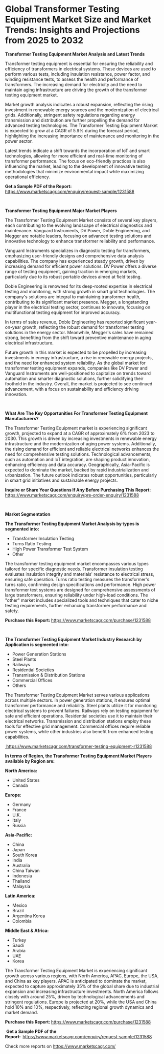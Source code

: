 <p><h1>Global Transformer Testing Equipment Market Size and Market Trends: Insights and Projections from 2025 to 2032</h1></p><p><strong>Transformer Testing Equipment Market Analysis and Latest Trends</strong></p>
<p><p>Transformer testing equipment is essential for ensuring the reliability and efficiency of transformers in electrical systems. These devices are used to perform various tests, including insulation resistance, power factor, and winding resistance tests, to assess the health and performance of transformers. The increasing demand for electricity and the need to maintain aging infrastructure are driving the growth of the transformer testing equipment market.</p><p>Market growth analysis indicates a robust expansion, reflecting the rising investment in renewable energy sources and the modernization of electrical grids. Additionally, stringent safety regulations regarding energy transmission and distribution are further propelling the demand for advanced testing technologies. The Transformer Testing Equipment Market is expected to grow at a CAGR of 5.9% during the forecast period, highlighting the increasing importance of maintenance and monitoring in the power sector.</p><p>Latest trends indicate a shift towards the incorporation of IoT and smart technologies, allowing for more efficient and real-time monitoring of transformer performance. The focus on eco-friendly practices is also influencing the market, leading to the development of innovative testing methodologies that minimize environmental impact while maximizing operational efficiency.</p></p>
<p><strong>Get a Sample PDF of the Report:&nbsp;</strong> <a href="https://www.marketscagr.com/enquiry/request-sample/1231588?utm_campaign=2998&utm_medium=2&utm_source=Github&utm_content=ia&utm_term=11042025&utm_id=transformer-testing-equipment">https://www.marketscagr.com/enquiry/request-sample/1231588</a></p>
<p>&nbsp;</p>
<p><strong>Transformer Testing Equipment Major Market Players</strong></p>
<p><p>The Transformer Testing Equipment Market consists of several key players, each contributing to the evolving landscape of electrical diagnostics and maintenance. Vanguard Instruments, DV Power, Doble Engineering, and Megger are notable leaders, focusing on advanced testing solutions and innovative technology to enhance transformer reliability and performance.</p><p>Vanguard Instruments specializes in diagnostic testing for transformers, emphasizing user-friendly designs and comprehensive data analysis capabilities. The company has experienced steady growth, driven by increasing demand for efficient power solutions. DV Power offers a diverse range of testing equipment, gaining traction in emerging markets, particularly due to its robust portable devices aimed at field testing.</p><p>Doble Engineering is renowned for its deep-rooted expertise in electrical testing and monitoring, with strong growth in smart grid technologies. The company's solutions are integral to maintaining transformer health, contributing to its significant market presence. Megger, a longstanding player in the electrical testing sector, continues to innovate, focusing on multifunctional testing equipment for improved accuracy.</p><p>In terms of sales revenue, Doble Engineering has reported significant year-on-year growth, reflecting the robust demand for transformer testing solutions in the energy sector. Meanwhile, Megger's sales have remained strong, benefiting from the shift toward preventive maintenance in aging electrical infrastructure.</p><p>Future growth in this market is expected to be propelled by increasing investments in energy infrastructure, a rise in renewable energy projects, and the need for enhanced system reliability. As the global market for transformer testing equipment expands, companies like DV Power and Vanguard Instruments are well-positioned to capitalize on trends toward automation and smarter diagnostic solutions, further solidifying their foothold in the industry. Overall, the market is projected to see continued advancement, with a focus on sustainability and efficiency driving innovation.</p></p>
<p>&nbsp;</p>
<p><strong>What Are The Key Opportunities For Transformer Testing Equipment Manufacturers?</strong></p>
<p><p>The Transformer Testing Equipment market is experiencing significant growth, projected to expand at a CAGR of approximately 6% from 2023 to 2030. This growth is driven by increasing investments in renewable energy infrastructure and the modernization of aging power systems. Additionally, the rising demand for efficient and reliable electrical networks enhances the need for comprehensive testing solutions. Technological advancements, such as automation and IoT integration, are shaping product innovation, enhancing efficiency and data accuracy. Geographically, Asia-Pacific is expected to dominate the market, backed by rapid industrialization and urbanization. The future outlook indicates robust opportunities, particularly in smart grid initiatives and sustainable energy projects.</p></p>
<p><strong>Inquire or Share Your Questions If Any Before Purchasing This Report:</strong> <a href="https://www.marketscagr.com/enquiry/pre-order-enquiry/1231588?utm_campaign=2998&utm_medium=2&utm_source=Github&utm_content=ia&utm_term=11042025&utm_id=transformer-testing-equipment">https://www.marketscagr.com/enquiry/pre-order-enquiry/1231588</a></p>
<p>&nbsp;</p>
<p><strong>Market Segmentation</strong></p>
<p><strong>The Transformer Testing Equipment Market Analysis by types is segmented into:</strong></p>
<p><ul><li>Transformer Insulation Testing</li><li>Turns Ratio Testing</li><li>High Power Transformer Test System</li><li>Other</li></ul></p>
<p><p>The transformer testing equipment market encompasses various types tailored for specific diagnostic needs. Transformer insulation testing evaluates insulation integrity and materials' resistance to electrical stress, ensuring safe operation. Turns ratio testing measures the transformer's turns ratio, confirming design specifications and performance. High power transformer test systems are designed for comprehensive assessments of large transformers, ensuring reliability under high-load conditions. The "other" market includes specialized tools and techniques that cater to niche testing requirements, further enhancing transformer performance and safety.</p></p>
<p><strong>Purchase this Report:&nbsp;</strong><a href="https://www.marketscagr.com/purchase/1231588?utm_campaign=2998&utm_medium=2&utm_source=Github&utm_content=ia&utm_term=11042025&utm_id=transformer-testing-equipment">https://www.marketscagr.com/purchase/1231588</a></p>
<p>&nbsp;</p>
<p><strong>The Transformer Testing Equipment Market Industry Research by Application is segmented into:</strong></p>
<p><ul><li>Power Generation Stations</li><li>Steel Plants</li><li>Railways</li><li>Residential Societies</li><li>Transmission & Distribution Stations</li><li>Commercial Offices</li><li>Others</li></ul></p>
<p><p>The Transformer Testing Equipment Market serves various applications across multiple sectors. In power generation stations, it ensures optimal transformer performance and reliability. Steel plants utilize it for monitoring electrical systems to prevent failures. Railways rely on testing equipment for safe and efficient operations. Residential societies use it to maintain their electrical networks. Transmission and distribution stations employ these tools for effective grid management. Commercial offices require reliable power systems, while other industries also benefit from enhanced testing capabilities.</p></p>
<p><a href="https://www.marketscagr.com/transformer-testing-equipment-r1231588?utm_campaign=2998&utm_medium=2&utm_source=Github&utm_content=ia&utm_term=11042025&utm_id=transformer-testing-equipment">&nbsp;https://www.marketscagr.com/transformer-testing-equipment-r1231588</a></p>
<p><strong>In terms of Region, the Transformer Testing Equipment Market Players available by Region are:</strong></p>
<p>
    <p> <strong> North America: </strong>
        <ul>
            <li>United States</li>
            <li>Canada</li>
        </ul>
        </p> 
    <p> <strong> Europe: </strong>
        <ul>
            <li>Germany</li>
            <li>France</li>
            <li>U.K.</li>
            <li>Italy</li>
            <li>Russia</li>
        </ul>
        </p> 
    <p> <strong> Asia-Pacific: </strong>
        <ul>
            <li>China</li>
            <li>Japan</li>
            <li>South Korea</li>
            <li>India</li>
            <li>Australia</li>
            <li>China Taiwan</li>
            <li>Indonesia</li>
            <li>Thailand</li>
            <li>Malaysia</li>
        </ul>
        </p> 
    <p> <strong> Latin America: </strong>
        <ul>
            <li>Mexico</li>
            <li>Brazil</li>
            <li>Argentina Korea</li>
            <li>Colombia</li>
        </ul>
        </p> 
    <p> <strong> Middle East & Africa: </strong>
        <ul>
            <li>Turkey</li>
            <li>Saudi</li>
            <li>Arabia</li>
            <li>UAE</li>
            <li>Korea</li>
        </ul>
    </p>
    </p>
<p><p>The Transformer Testing Equipment Market is experiencing significant growth across various regions, with North America, APAC, Europe, the USA, and China as key players. APAC is anticipated to dominate the market, expected to capture approximately 35% of the global share due to industrial expansion and increasing infrastructure investments. North America follows closely with around 25%, driven by technological advancements and stringent regulations. Europe is projected at 20%, while the USA and China hold 10% and 10%, respectively, reflecting regional growth dynamics and market demand.</p></p>
<p><strong>Purchase this Report: </strong><a href="https://www.marketscagr.com/purchase/1231588?utm_campaign=2998&utm_medium=2&utm_source=Github&utm_content=ia&utm_term=11042025&utm_id=transformer-testing-equipment">https://www.marketscagr.com/purchase/1231588</a></p>
<p>&nbsp;<strong>Get a Sample PDF of the Report:&nbsp;&nbsp;</strong><a href="https://www.marketscagr.com/enquiry/request-sample/1231588?utm_campaign=2998&utm_medium=2&utm_source=Github&utm_content=ia&utm_term=11042025&utm_id=transformer-testing-equipment">https://www.marketscagr.com/enquiry/request-sample/1231588</a></p>
<p><strong></strong></p>
<p>Check more reports on <a href="https://www.marketscagr.com/?utm_campaign=2998&utm_medium=2&utm_source=Github&utm_content=ia&utm_term=11042025&utm_id=transformer-testing-equipment">https://www.marketscagr.com/</a></p>